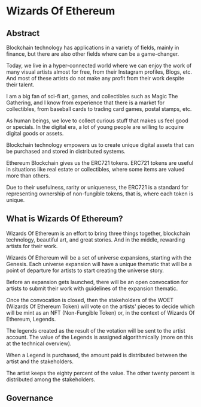 # Wizards Of Ethereum

## Abstract
Blockchain technology has applications in a variety of fields, mainly in finance, but there are also other fields where can be a game-changer.

Today, we live in a hyper-connected world where we can enjoy the work of many visual artists almost for free, from their Instagram profiles, Blogs, etc. And most of these artists do not make any profit from their work despite their talent.

I am a big fan of sci-fi art, games, and collectibles such as Magic The Gathering, and I know from experience that there is a market for collectibles, from baseball cards to trading card games, postal stamps, etc.

As human beings, we love to collect curious stuff that makes us feel good or specials. In the digital era, a lot of young people are willing to acquire digital goods or assets.

Blockchain technology empowers us to create unique digital assets that can be purchased and stored in distributed systems.

Ethereum Blockchain gives us the ERC721 tokens. ERC721 tokens are useful in situations like real estate or collectibles, where some items are valued more than others. 

Due to their usefulness, rarity or uniqueness, the ERC721 is a standard for representing ownership of non-fungible tokens, that is, where each token is unique.

## What is Wizards Of Ethereum?
Wizards Of Ethereum is an effort to bring three things together, blockchain technology, beautiful art, and great stories. And in the middle, rewarding artists for their work.

Wizards Of Ethereum will be a set of universe expansions, starting with the Genesis. Each universe expansion will have a unique thematic that will be a point of departure for artists to start creating the universe story.

Before an expansion gets launched, there will be an open convocation for artists to submit their work with guidelines of the expansion thematic.

Once the convocation is closed, then the stakeholders of the WOET (Wizards Of Ethereum Token) will vote on the artists' pieces to decide which will be mint as an NFT (Non-Fungible Token) or, in the context of Wizards Of Ethereum, Legends.

The legends created as the result of the votation will be sent to the artist account. The value of the Legends is assigned algorithmically (more on this at the technical overview).

When a Legend is purchased, the amount paid is distributed between the artist and the stakeholders. 

The artist keeps the eighty percent of the value. The other twenty percent is distributed among the stakeholders.

## Governance